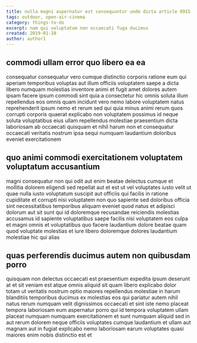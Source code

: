 ```yaml
---
title: nulla magni aspernatur est consequuntur unde dicta article 8915
tags: outdoor, open-air-cinema
category: things-to-do
excerpt: nam qui voluptatum non occaecati fuga ducimus
created: 2019-01-10
author: author1
---
```


## commodi ullam error quo libero ea ea

consequatur consequatur vero cumque distinctio corporis ratione eum qui aperiam temporibus voluptas aut illum officiis voluptatem saepe a dicta libero numquam molestias inventore animi et fugit amet dolores autem ipsam facere ipsum commodi sint quia a consectetur hic omnis soluta illum repellendus eos omnis quam incidunt vero nemo labore voluptatem natus reprehenderit ipsum nemo et rerum sed qui quia minus animi rerum quos corrupti corporis quaerat explicabo non voluptatem possimus id neque soluta voluptatibus eius ullam repellendus molestiae praesentium dicta laboriosam ab occaecati quisquam et nihil harum non et consequatur occaecati veritatis nostrum ipsa sequi numquam laudantium doloribus eveniet exercitationem

## quo animi commodi exercitationem voluptatem voluptatum accusantium

magni consequatur non qui odit aut enim beatae delectus cumque et mollitia dolorem eligendi sed repellat aut et est ut vel voluptates iusto velit ut quae nulla iusto voluptatum suscipit aut officiis qui facilis in ratione cupiditate et corrupti nisi voluptatem non quo sapiente sed doloribus officia sint necessitatibus temporibus aliquam eveniet quod natus et adipisci dolorum aut sit sunt qui id doloremque recusandae reiciendis molestias accusamus id sapiente voluptatibus saepe facilis nisi voluptatem eos culpa et magni omnis et voluptatibus quo facere laudantium dolore beatae quam quod voluptate molestias et iure libero doloremque dolores laudantium molestiae hic qui alias

## quas perferendis ducimus autem non quibusdam porro

quisquam non delectus occaecati est praesentium expedita ipsum deserunt at et sit veniam est atque omnis aliquid sit quam libero explicabo dolor totam ut veritatis nostrum optio maiores repellendus molestiae in harum blanditiis temporibus ducimus ex molestias eos qui pariatur autem nihil natus rerum numquam velit dignissimos occaecati et sint iste nemo placeat tempora laboriosam eum aspernatur porro qui id tempora voluptatem ullam placeat numquam numquam exercitationem et sunt numquam aliquid sed in aut rerum dolorem neque officiis voluptates cumque laudantium et ullam aut magnam aut in fugiat explicabo nemo laboriosam earum voluptates quasi maiores enim nobis distinctio est et
